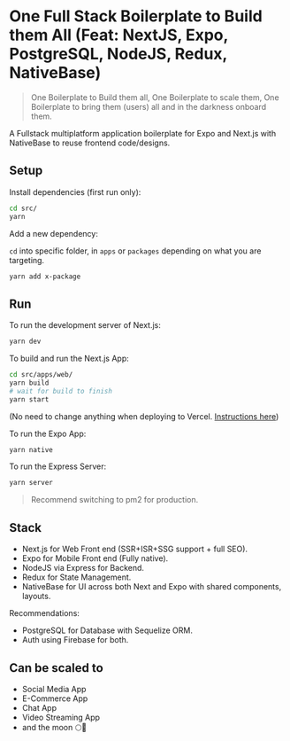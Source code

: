 # One Full Stack Boilerplate to Build them All (Feat: NextJS, Expo, PostgreSQL, NodeJS, Redux, NativeBase)

> One Boilerplate to Build them all, One Boilerplate to scale them, One Boilerplate to bring them (users) all and in the darkness onboard them.

A Fullstack multiplatform application boilerplate for Expo and Next.js with NativeBase to reuse frontend code/designs.

## Setup

Install dependencies (first run only):

```bash
cd src/
yarn
```

Add a new dependency:

`cd` into specific folder, in `apps` or `packages` depending on what you are targeting.

```bash
yarn add x-package
```

## Run

To run the development server of Next.js:

```bash
yarn dev
```

To build and run the Next.js App:

```bash
cd src/apps/web/
yarn build
# wait for build to finish
yarn start
```

(No need to change anything when deploying to Vercel. [Instructions here](https://vercel.com/docs/concepts/git/monorepos))

To run the Expo App:

```bash
yarn native
```

To run the Express Server:

```bash
yarn server
```

> Recommend switching to pm2 for production.

## Stack

- Next.js for Web Front end (SSR+ISR+SSG support + full SEO).
- Expo for Mobile Front end (Fully native).
- NodeJS via Express for Backend.
- Redux for State Management.
- NativeBase for UI across both Next and Expo with shared components, layouts.

Recommendations:

- PostgreSQL for Database with Sequelize ORM.
- Auth using Firebase for both.

## Can be scaled to

- Social Media App
- E-Commerce App
- Chat App
- Video Streaming App
- and the moon 🌕🚀
